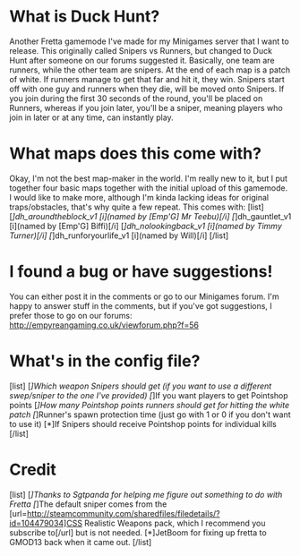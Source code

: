 What is Duck Hunt?
========================
Another Fretta gamemode I've made for my Minigames server that I want to release. This originally called Snipers vs Runners, but changed to Duck Hunt after someone on our forums suggested it. Basically, one team are runners, while the other team are snipers. At the end of each map is a patch of white. If runners manage to get that far and hit it, they win. Snipers start off with one guy and runners when they die, will be moved onto Snipers. If you join during the first 30 seconds of the round, you'll be placed on Runners, whereas if you join later, you'll be a sniper, meaning players who join in later or at any time, can instantly play. 

What maps does this come with?
========================
Okay, I'm not the best map-maker in the world. I'm really new to it, but I put together four basic maps together with the initial upload of this gamemode. I would like to make more, although I'm kinda lacking ideas for original traps/obstacles, that's why quite a few repeat. This comes with:
[list]
[*]dh_aroundtheblock_v1 [i](named by [Emp'G] Mr Teebu)[/i]
[*]dh_gauntlet_v1 [i](named by [Emp'G] Biffi)[/i]
[*]dh_nolookingback_v1 [i](named by Timmy Turner)[/i]
[*]dh_runforyourlife_v1 [i](named by Will)[/i]
[/list]

I found a bug or have suggestions!
========================
You can either post it in the comments or go to our Minigames forum. I'm happy to answer stuff in the comments, but if you've got suggestions, I prefer those to go on our forums:
http://empyreangaming.co.uk/viewforum.php?f=56

What's in the config file?
========================
[list]
[*]Which weapon Snipers should get (if you want to use a different swep/sniper to the one I've provided)
[*]If you want players to get Pointshop points
[*]How many Pointshop points runners should get for hitting the white patch
[*]Runner's spawn protection time (just go with 1 or 0 if you don't want to use it)
[*]If Snipers should receive Pointshop points for individual kills
[/list]

Credit
========================
[list]
[*]Thanks to Sgtpanda for helping me figure out something to do with Fretta
[*]The default sniper comes from the [url=http://steamcommunity.com/sharedfiles/filedetails/?id=104479034]CSS Realistic Weapons pack, which I recommend you subscribe to[/url] but is not needed.
[*]JetBoom for fixing up fretta to GMOD13 back when it came out. 
[/list]
